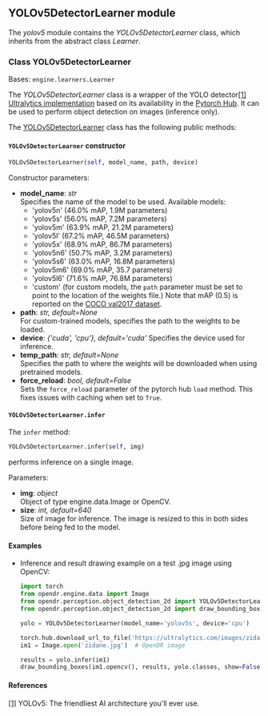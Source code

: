 ## YOLOv5DetectorLearner module

The *yolov5* module contains the *YOLOv5DetectorLearner* class, which inherits from the abstract class *Learner*.

### Class YOLOv5DetectorLearner
Bases: `engine.learners.Learner`

The *YOLOv5DetectorLearner* class is a wrapper of the YOLO detector[[1]](#yolo-1)
[Ultralytics implementation](https://github.com/ultralytics/yolov5) based on its availability in the [Pytorch Hub](https://pytorch.org/hub/ultralytics_yolov5/).
It can be used to perform object detection on images (inference only).

The [YOLOv5DetectorLearner](/src/opendr/perception/object_detection_2d/yolov5/yolov5_learner.py) class has the following
public methods:

#### `YOLOv5DetectorLearner` constructor
```python
YOLOv5DetectorLearner(self, model_name, path, device)
```

Constructor parameters:

- **model_name**: *str*\
  Specifies the name of the model to be used. Available models: 
   - 'yolov5n' (46.0% mAP,  1.9M parameters)
   - 'yolov5s' (56.0% mAP,  7.2M parameters)
   - 'yolov5m' (63.9% mAP,  21.2M parameters)
   - 'yolov5l' (67.2% mAP,  46.5M parameters)
   - 'yolov5x' (68.9% mAP,  86.7M parameters)
   - 'yolov5n6'  (50.7% mAP, 3.2M parameters)
   - 'yolov5s6' (63.0% mAP,  16.8M parameters)
   - 'yolov5m6' (69.0% mAP,  35.7 parameters)
   - 'yolov5l6' (71.6% mAP, 76.8M parameters)
   - 'custom' (for custom models, the ```path``` parameter must be set to point to the location of the weights file.)
Note that mAP (0.5) is reported on the [COCO val2017 dataset](https://github.com/ultralytics/yolov5/releases).
- **path**: *str, default=None*\
  For custom-trained models, specifies the path to the weights to be loaded.
- **device**: *{'cuda', 'cpu'}, default='cuda'*
  Specifies the device used for inference.
- **temp_path**: *str, default=None*\
  Specifies the path to where the weights will be downloaded when using pretrained models.
- **force_reload**: *bool, default=False*\
  Sets the `force_reload` parameter of the pytorch hub `load` method. This fixes issues with caching when set to `True`.
  

#### `YOLOv5DetectorLearner.infer`
The `infer` method:
```python
YOLOv5DetectorLearner.infer(self, img)
```

performs inference on a single image.

Parameters:

- **img**: *object*\
  Object of type engine.data.Image or OpenCV.
- **size**: *int, default=640*\
  Size of image for inference. The image is resized to this in both sides before being fed to the model.
  
#### Examples

* Inference and result drawing example on a test .jpg image using OpenCV:
  ```python
  import torch
  from opendr.engine.data import Image
  from opendr.perception.object_detection_2d import YOLOv5DetectorLearner
  from opendr.perception.object_detection_2d import draw_bounding_boxes

  yolo = YOLOv5DetectorLearner(model_name='yolov5s', device='cpu')

  torch.hub.download_url_to_file('https://ultralytics.com/images/zidane.jpg', 'zidane.jpg')  # download image
  im1 = Image.open('zidane.jpg')  # OpenDR image

  results = yolo.infer(im1)
  draw_bounding_boxes(im1.opencv(), results, yolo.classes, show=False)
  ```

#### References
<a name="yolo-1" href="https://ultralytics.com/yolov5">[1]</a> YOLOv5: The friendliest AI architecture you'll ever use.
